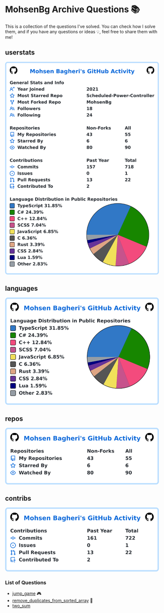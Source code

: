 # MohsenBg Archive Questions 📚
This is a collection of the questions I've solved. You can check how I solve them, and if you have any questions or ideas 💡, feel free to share them with me! 

## userstats
![My user statistics](images/userstats.svg)

## languages
![My user statistics](images/languages.svg)

## repos
![My user statistics](images/repos.svg)

## contribs
![My user statistics](images/contribs.svg)

### List of Questions
* [jump_game](./jump_game/README.md) 🎮
* [remove_duplicates_from_sorted_array](./remove_duplicates_from_sorted_array/README.md) 🔄
* [two_sum](./two_sum/README.md)
